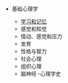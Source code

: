 - 基础心理学

    - [学习和记忆](/心理学/学习和记忆.md)
    - 感觉和知觉
    - 情动、感觉和压力
    - 发育
    - 性格与智力
    - 社会心理
    - 组织心理
    - 脑神经
    -心理学史
    